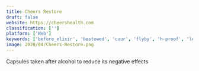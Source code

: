 ```yaml
---
title: Cheers Restore
draft: false 
website: https://cheershealth.com
classification: ['']
platform: ['Web']
keywords: ['before_elixir', 'bestowed', 'cuur', 'flyby', 'h-proof', 'lemonbox', 'magic_bullet', 'morning_recovery', 'seed', 'seedlip', 'snackcrate', 'sunday_morning_hangover_helper_kit', 'surprisepackage.me', 'the_hangover_club', 'toast!_gummies', 'vive', 'zbiotics']
image: 2020/04/Cheers-Restore.png
---
```

Capsules taken after alcohol to reduce its negative effects